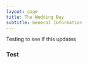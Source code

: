 ```yaml
---
layout: page
title: The Wedding Day
subtitle: General Information
---
```


Testing to see if this updates

### Test
